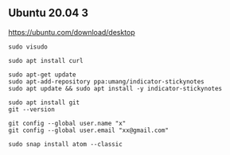 ## Ubuntu 20.04 3


https://ubuntu.com/download/desktop

```
sudo visudo

sudo apt install curl

sudo apt-get update
sudo apt-add-repository ppa:umang/indicator-stickynotes
sudo apt update && sudo apt install -y indicator-stickynotes

sudo apt install git
git --version

git config --global user.name "x"
git config --global user.email "xx@gmail.com"

sudo snap install atom --classic 
```
